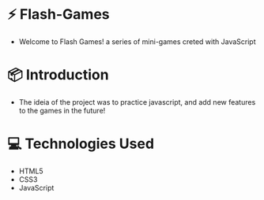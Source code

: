 # :zap: Flash-Games
- Welcome to Flash Games! a series of mini-games creted with JavaScript

# :package: Introduction
- The ideia of the project was to practice javascript, and add new features to the games in the future!

# :computer: Technologies Used
- HTML5
- CSS3
- JavaScript

